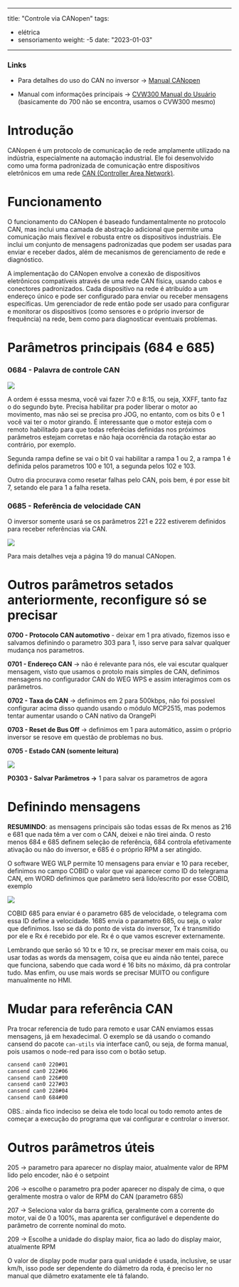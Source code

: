 
---
title: "Controle via CANopen"
tags:
- elétrica
- sensoriamento
weight: -5
date: "2023-01-03"
---

### Links
- Para detalhes do uso do CAN no inversor → [Manual CANopen](https://static.weg.net/medias/downloadcenter/h95/haf/WEG-cfw11-canopen-manual-da-comunicacao-0899.5746-manual-portugues-br.pdf)

- Manual com informações principais → [CVW300 Manual do Usuário](https://static.weg.net/medias/downloadcenter/h72/h09/WEG-CVW300-G2-manual-do-usuario-10005423031-pt.pdf.pdf) (basicamente do 700 não se encontra, usamos o CVW300 mesmo)

# Introdução
CANopen é um protocolo de comunicação de rede amplamente utilizado na indústria, especialmente na automação industrial. Ele foi desenvolvido como uma forma padronizada de comunicação entre dispositivos eletrônicos em uma rede [CAN (Controller Area Network)](https://en.wikipedia.org/wiki/CAN_bus).

# Funcionamento
O funcionamento do CANopen é baseado fundamentalmente no protocolo CAN, mas inclui uma camada de abstração adicional que permite uma comunicação mais flexível e robusta entre os dispositivos industriais. Ele inclui um conjunto de mensagens padronizadas que podem ser usadas para enviar e receber dados, além de mecanismos de gerenciamento de rede e diagnóstico.

A implementação do CANopen envolve a conexão de dispositivos eletrônicos compatíveis através de uma rede CAN física, usando cabos e conectores padronizados. Cada dispositivo na rede é atribuído a um endereço único e pode ser configurado para enviar ou receber mensagens específicas. Um gerenciador de rede então pode ser usado para configurar e monitorar os dispositivos (como sensores e o próprio inversor de frequência) na rede, bem como para diagnosticar eventuais problemas.

# Parâmetros principais (684 e 685)
### 0684 - Palavra de controle CAN

![](notes/images/palavracontrolecan.png)

A ordem é esssa mesma, você vai fazer 7:0 e 8:15, ou seja, XXFF, tanto faz o do segundo byte. Precisa habilitar pra poder liberar o motor ao movimento, mas não sei se precisa pro JOG, no entanto, com os bits 0 e 1 você vai ter o motor girando. É interessante que o motor esteja com o remoto habilitado para que todas referêcias definidas nos próximos parâmetros estejam corretas e não haja ocorrência da rotação estar ao contrário, por exemplo. 

Segunda rampa define se vai o bit 0 vai habilitar a rampa 1 ou 2, a rampa 1 é definida pelos parametros 100 e 101, a segunda pelos 102 e 103.

Outro dia procurava como resetar falhas pelo CAN, pois bem, é por esse bit 7, setando ele para 1 a falha reseta.

### 0685 - Referência de velocidade CAN

O inversor somente usará se os parâmetros 221 e 222 estiverem definidos para receber referências via CAN. 

![](notes/images/refvelcan.png)

Para mais detalhes veja a página 19 do manual CANopen.

# Outros parâmetros setados anteriormente, reconfigure só se precisar

**0700 - Protocolo CAN automotivo** - deixar em 1 pra ativado, fizemos isso e salvamos definindo o parametro 303 para 1, isso serve para salvar qualquer mudança nos parametros.

**0701 - Endereço CAN** → não é relevante para nós, ele vai escutar qualquer mensagem, visto que usamos o protolo mais simples de CAN, definimos mensagens no configurador CAN do WEG WPS e assim interagimos com os parâmetros.

**0702 - Taxa do CAN** → definimos em 2 para 500kbps, não foi possível configurar acima disso quando usando o módulo MCP2515, mas podemos tentar aumentar usando o CAN nativo da OrangePi

**0703 - Reset de Bus Off** → definimos em 1 para automático, assim o próprio inversor se resove em questão de problemas no bus.

**0705 - Estado CAN (somente leitura)**

![](notes/images/paramestadocan.png)

**P0303 - Salvar Parâmetros →** 1 para salvar os parametros de agora

# Definindo mensagens

**RESUMINDO**: as mensagens principais são todas essas de Rx menos as 216 e 681 que nada têm a ver com o CAN, deixei e não tirei ainda. O resto menos 684 e 685 definem seleção de referência, 684 controla efetivamente ativação ou não do inversor, e 685 é o próprio RPM a ser atingido.

O software WEG WLP permite 10 mensagens para enviar e 10 para receber, definimos no campo COBID o valor que vai aparecer como ID do telegrama CAN, em WORD definimos que parâmetro será lido/escrito por esse COBID, exemplo

![](notes/images/configuradormensagenscan.png)

COBID 685 para enviar é o parametro 685 de velocidade, o telegrama com essa ID define a velocidade. 1685 envia o parametro 685, ou seja, o valor que definimos. Isso se dá do ponto de vista do inversor, Tx é transmitido por ele e Rx é recebido por ele. Rx é o que vamos escrever externamente. 

Lembrando que serão só 10 tx e 10 rx, se precisar mexer em mais coisa, ou usar todas as words da mensagem, coisa que eu ainda não tentei, parece que funciona, sabendo que cada word é 16 bits no máximo, dá pra controlar tudo. Mas enfim, ou use mais words se precisar MUITO ou configure manualmente no HMI.

# Mudar para referência CAN
Pra trocar referencia de tudo para remoto e usar CAN enviamos essas mensagens, já em hexadecimal. O exemplo se dá usando o comando cansend do pacote `can-utils` via interface can0, ou seja, de forma manual, pois usamos o node-red para isso com o botão setup.

```bash
cansend can0 220#01
cansend can0 222#06
cansend can0 226#00
cansend can0 227#03
cansend can0 228#04
cansend can0 684#00
```

OBS.: ainda fico indeciso se deixa ele todo local ou todo remoto antes de começar a execução do programa que vai configurar e controlar o inversor.

# Outros parâmetros úteis
205 → parametro para aparecer no display maior, atualmente valor de RPM lido pelo encoder, não é o setpoint

206 → escolhe o parametro pra poder aparecer no dispaly de cima, o que geralmente mostra o valor de RPM do CAN (parametro 685)

207 → Seleciona valor da barra gráfica, geralmente com a corrente do motor, vai de 0 a 100%, mas aparenta ser configurável e dependente do parâmetro de corrente nominal do moto.

209 → Escolhe a unidade do display maior, fica ao lado do display maior, atualmente RPM

O valor de display pode mudar para qual unidade é usada, inclusive, se usar km/h, isso pode ser dependente do diâmetro da roda, é preciso ler no manual que diâmetro exatamente ele tá falando.
